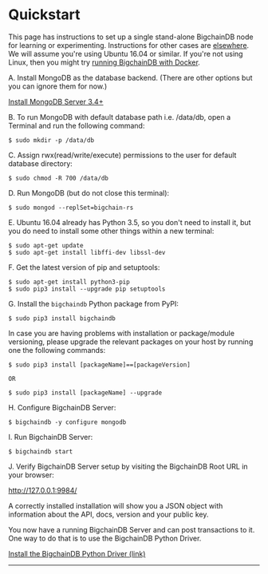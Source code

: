 # Quickstart

This page has instructions to set up a single stand-alone BigchainDB node for learning or experimenting. Instructions for other cases are [elsewhere](introduction.html). We will assume you're using Ubuntu 16.04 or similar. If you're not using Linux, then you might try [running BigchainDB with Docker](appendices/run-with-docker.html).

A. Install MongoDB as the database backend. (There are other options but you can ignore them for now.)

[Install MongoDB Server 3.4+](https://docs.mongodb.com/manual/tutorial/install-mongodb-on-ubuntu/)

B. To run MongoDB with default database path i.e. /data/db, open a Terminal and run the following command:
```text
$ sudo mkdir -p /data/db
```

C. Assign rwx(read/write/execute) permissions to the user for default database directory:
```text
$ sudo chmod -R 700 /data/db
```

D. Run MongoDB (but do not close this terminal):
```text
$ sudo mongod --replSet=bigchain-rs
```

E. Ubuntu 16.04 already has Python 3.5, so you don't need to install it, but you do need to install some other things within a new terminal:
```text
$ sudo apt-get update
$ sudo apt-get install libffi-dev libssl-dev
```

F. Get the latest version of pip and setuptools:
```text
$ sudo apt-get install python3-pip
$ sudo pip3 install --upgrade pip setuptools
```

G. Install the `bigchaindb` Python package from PyPI:
```text
$ sudo pip3 install bigchaindb
```

In case you are having problems with installation or package/module versioning, please upgrade the relevant packages on your host by running one the following commands:
```text
$ sudo pip3 install [packageName]==[packageVersion]

OR

$ sudo pip3 install [packageName] --upgrade
```

H. Configure BigchainDB Server:
```text
$ bigchaindb -y configure mongodb
```

I. Run BigchainDB Server:
```text
$ bigchaindb start
```

J. Verify BigchainDB Server setup by visiting the BigchainDB Root URL in your browser:

http://127.0.0.1:9984/

A correctly installed installation will show you a JSON object with information about the API, docs, version and your public key.

You now have a running BigchainDB Server and can post transactions to it.
One way to do that is to use the BigchainDB Python Driver.

[Install the BigchainDB Python Driver (link)](https://docs.bigchaindb.com/projects/py-driver/en/latest/quickstart.html)

<hr>

<br>
<br>
<br>
<br>
<br>
<br>
<br>
<br>
<br>
<br>
<br>
<br>
